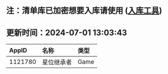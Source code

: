 ## 注：清单库已加密想要入库请使用 ([入库工具](https://github.com/BlankTMing/ManifestAutoUpdate/releases))

## 更新时间：2024-07-01 13:03:43
| AppID | 名称 | 类型  |
| :-------------------- | :----------------------------- | :----------- |
| 1121780 | 星位继承者| Game |
